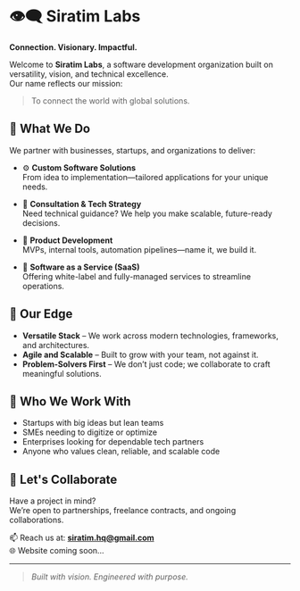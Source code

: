 # 👁️‍🗨️ Siratim Labs

**Connection. Visionary. Impactful.**

Welcome to **Siratim Labs**, a software development organization built on versatility, vision, and technical excellence.  
Our name reflects our mission:

> To connect the world with global solutions.

## 💼 What We Do

We partner with businesses, startups, and organizations to deliver:

- ⚙️ **Custom Software Solutions**  
  From idea to implementation—tailored applications for your unique needs.

- 🧠 **Consultation & Tech Strategy**  
  Need technical guidance? We help you make scalable, future-ready decisions.

- 🧩 **Product Development**  
  MVPs, internal tools, automation pipelines—name it, we build it.

- 🔧 **Software as a Service (SaaS)**  
  Offering white-label and fully-managed services to streamline operations.

## 🚀 Our Edge

- **Versatile Stack** – We work across modern technologies, frameworks, and architectures.
- **Agile and Scalable** – Built to grow with your team, not against it.
- **Problem-Solvers First** – We don’t just code; we collaborate to craft meaningful solutions.

## 🤝 Who We Work With

- Startups with big ideas but lean teams  
- SMEs needing to digitize or optimize  
- Enterprises looking for dependable tech partners  
- Anyone who values clean, reliable, and scalable code

## 🧠 Let's Collaborate

Have a project in mind?  
We’re open to partnerships, freelance contracts, and ongoing collaborations.

📫 Reach us at: **[siratim.hq@gmail.com](mailto:siratim.hq@gmail.com)**  
🌐 Website coming soon…

---

> *Built with vision. Engineered with purpose.*
